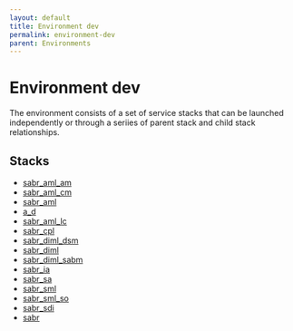 ```yaml
---
layout: default
title: Environment dev
permalink: environment-dev
parent: Environments
---
```


# Environment dev
The environment consists of a set of service stacks that can be launched independently or through a seriies of 
parent stack and child stack relationships.

## Stacks
* [sabr_aml_am](environment--sabr-aml-am-dev)
* [sabr_aml_cm](environment--sabr-aml-cm-dev)
* [sabr_aml](environment--sabr-aml-dev)
* [a_d](environment--sabr-aml-dsom-dev)
* [sabr_aml_lc](environment--sabr-aml-lc-dev)
* [sabr_cpl](environment--sabr-cpl-dev)
* [sabr_diml_dsm](environment--sabr-diml-dsm-dev)
* [sabr_diml](environment--sabr-diml-dev)
* [sabr_diml_sabm](environment--sabr-diml-sabm-dev)
* [sabr_ia](environment--sabr-ia-dev)
* [sabr_sa](environment--sabr-sa-dev)
* [sabr_sml](environment--sabr-sml-dev)
* [sabr_sml_so](environment--sabr-sml-so-dev)
* [sabr_sdi](environment--sabr-sdi-dev)
* [sabr](environment--sabr-dev)
    
